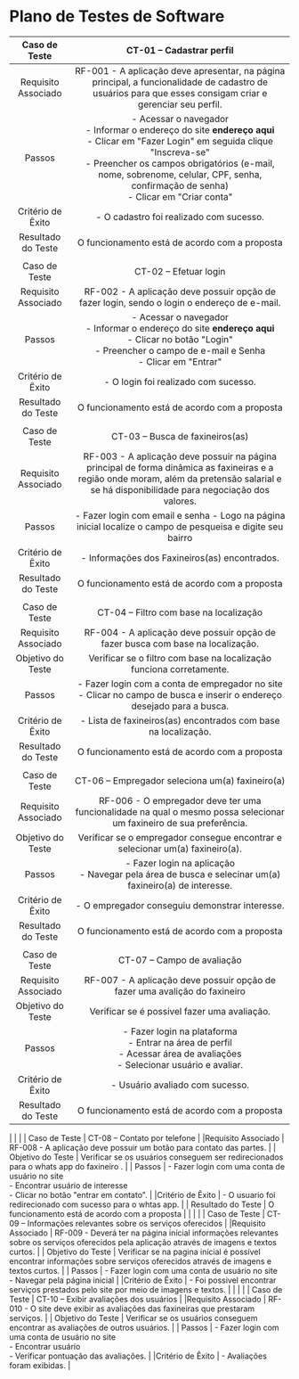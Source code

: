# Plano de Testes de Software


| **Caso de Teste** 	| **CT-01 – Cadastrar perfil** 	|
|:---:	|:---:	|
|	Requisito Associado 	| RF-001 - A aplicação deve apresentar, na página principal, a funcionalidade de cadastro de usuários para que esses consigam criar e gerenciar seu perfil. |
| Passos 	| - Acessar o navegador <br> - Informar o endereço do site **endereço aqui**<br> - Clicar em "Fazer Login" em seguida clique "Inscreva-se" <br> - Preencher os campos obrigatórios (e-mail, nome, sobrenome, celular, CPF, senha, confirmação de senha) <br> - Clicar em "Criar conta" |
|Critério de Êxito | - O cadastro foi realizado com sucesso. |
| Resultado do Teste 	| O funcionamento está de acordo com a proposta |
|  	|  	|
| Caso de Teste 	| CT-02 – Efetuar login	|
|Requisito Associado | RF-002	- A aplicação deve possuir opção de fazer login, sendo o login o endereço de e-mail. |
| Passos 	| - Acessar o navegador <br> - Informar o endereço do site **endereço aqui**<br> - Clicar no botão "Login" <br> - Preencher o campo de e-mail e Senha <br> - Clicar em "Entrar" |
|Critério de Êxito | - O login foi realizado com sucesso. |
| Resultado do Teste 	| O funcionamento está de acordo com a proposta |
|  	|  	|
| Caso de Teste 	| CT-03 – Busca de faxineiros(as)	|
|Requisito Associado | RF-003	- A aplicação deve possuir na página principal de forma dinâmica as faxineiras e a região onde moram, além da pretensão salarial e se há disponibilidade para negociação dos valores. |
| Passos 	|  - Fazer login com email e senha  - Logo na página inicial localize o campo de pesqueisa e digite seu bairro |
|Critério de Êxito | - Informações dos Faxineiros(as) encontrados. |
| Resultado do Teste 	| O funcionamento está de acordo com a proposta |
|  	|  	|
| Caso de Teste 	| CT-04 – Filtro com base na localização	|
|Requisito Associado | RF-004	- A aplicação deve possuir opção de fazer busca com base na localização. |
| Objetivo do Teste 	| Verificar se o filtro com base na localização funciona corretamente. |
| Passos 	| - Fazer login com a conta de empregador no site<br> - Clicar no campo de busca e inserir o endereço desejado para a busca. |
|Critério de Êxito | - Lista de faxineiros(as) encontrados com base na localização. |
| Resultado do Teste 	| O funcionamento está de acordo com a proposta |
|  	|  	|
| Caso de Teste 	| CT-06 – Empregador seleciona um(a) faxineiro(a)	|
|Requisito Associado | RF-006	- O empregador deve ter uma funcionalidade na qual o mesmo possa selecionar um faxineiro de sua preferência. |
| Objetivo do Teste 	| Verificar se o empregador consegue encontrar e selecionar um(a) faxineiro(a). |
| Passos 	| - Fazer login na aplicação <br> - Navegar pela área de busca e selecinar um(a) faxineiro(a) de interesse.  |
|Critério de Êxito | - O empregador conseguiu demonstrar interesse. |
| Resultado do Teste 	| O funcionamento está de acordo com a proposta |
|  	|  	|
| Caso de Teste 	| CT-07 – Campo de avaliação	|
|Requisito Associado | RF-007	- A aplicação deve possuir opção de fazer uma avalição do faxineiro |
| Objetivo do Teste 	| Verificar se é possivel fazer uma avaliação. |
| Passos 	| - Fazer login na plataforma <br> - Entrar na área de perfil<br> - Acessar área de avaliações<br> - Selecionar usuário e avaliar.  |
|Critério de Êxito | - Usuário avaliado com sucesso. |
| Resultado do Teste 	| O funcionamento está de acordo com a proposta |

|  	|  	|
| Caso de Teste 	| CT-08 – Contato por telefone	|
|Requisito Associado | RF-008	- A aplicação deve possuir um botão para contato das partes. |
| Objetivo do Teste 	| Verificar se os usuários conseguem ser redirecionados para o whats app do faxineiro . |
| Passos 	| - Fazer login com uma conta de usuário no site <br> - Encontrar usuário de interesse <br> - Clicar no botão "entrar em contato".  |
|Critério de Êxito | - O usuario foi redirecionado com sucesso para o whtas app. |
| Resultado do Teste 	| O funcionamento está de acordo com a proposta |
|  	|  	|
| Caso de Teste 	| CT-09 – Informações relevantes sobre os serviços oferecidos	|
|Requisito Associado | RF-009	- Deverá ter na página inícial informações relevantes sobre os serviços oferecidos pela aplicação através de imagens e textos curtos. |
| Objetivo do Teste 	| Verificar se na pagina inícial é possível encontrar informações sobre serviços oferecidos através de imagens e textos curtos. |
| Passos 	| - Fazer login com uma conta de usuário no site <br> - Navegar pela página inicial  |
|Critério de Êxito | - Foi possivel encontrar serviços prestados pelo site por meio de imagens e textos. |
|  	|  	|
| Caso de Teste 	| CT-10 – Exibir avaliações dos usuários	|
|Requisito Associado | RF-010	- O site deve exibir as avaliações das faxineiras que prestaram serviços. |
| Objetivo do Teste 	| Verificar se os usuários conseguem encontrar as avaliações de outros usuários. |
| Passos 	| - Fazer login com uma conta de usuário no site <br> - Encontrar usuário <br> - Verificar pontuação das avaliações.  |
|Critério de Êxito | - Avaliações foram exibidas. |


